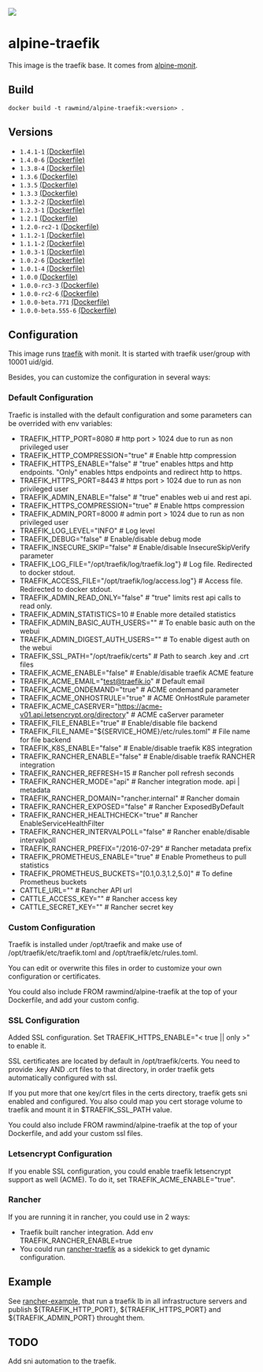 [![](https://images.microbadger.com/badges/image/rawmind/alpine-traefik.svg)](https://microbadger.com/images/rawmind/alpine-traefik "Get your own image badge on microbadger.com")

alpine-traefik
==============

This image is the traefik base. It comes from [alpine-monit][alpine-monit].

## Build

```
docker build -t rawmind/alpine-traefik:<version> .
```

## Versions

- `1.4.1-1` [(Dockerfile)](https://github.com/rawmind0/alpine-traefik/blob/1.4.1-1/Dockerfile)
- `1.4.0-6` [(Dockerfile)](https://github.com/rawmind0/alpine-traefik/blob/1.4.0-6/Dockerfile)
- `1.3.8-4` [(Dockerfile)](https://github.com/rawmind0/alpine-traefik/blob/1.3.8-4/Dockerfile)
- `1.3.6` [(Dockerfile)](https://github.com/rawmind0/alpine-traefik/blob/1.3.6/Dockerfile)
- `1.3.5` [(Dockerfile)](https://github.com/rawmind0/alpine-traefik/blob/1.3.5/Dockerfile)
- `1.3.3` [(Dockerfile)](https://github.com/rawmind0/alpine-traefik/blob/1.3.3/Dockerfile)
- `1.3.2-2` [(Dockerfile)](https://github.com/rawmind0/alpine-traefik/blob/1.3.2-2/Dockerfile)
- `1.2.3-1` [(Dockerfile)](https://github.com/rawmind0/alpine-traefik/blob/1.2.3-1/Dockerfile)
- `1.2.1` [(Dockerfile)](https://github.com/rawmind0/alpine-traefik/blob/1.2.1/Dockerfile)
- `1.2.0-rc2-1` [(Dockerfile)](https://github.com/rawmind0/alpine-traefik/blob/1.2.0-rc2-1/Dockerfile)
- `1.1.2-1` [(Dockerfile)](https://github.com/rawmind0/alpine-traefik/blob/1.1.2-1/Dockerfile)
- `1.1.1-2` [(Dockerfile)](https://github.com/rawmind0/alpine-traefik/blob/1.1.1-2/Dockerfile)
- `1.0.3-1` [(Dockerfile)](https://github.com/rawmind0/alpine-traefik/blob/1.0.3-1/Dockerfile)
- `1.0.2-6` [(Dockerfile)](https://github.com/rawmind0/alpine-traefik/blob/1.0.2-6/Dockerfile)
- `1.0.1-4` [(Dockerfile)](https://github.com/rawmind0/alpine-traefik/blob/1.0.1-4/Dockerfile)
- `1.0.0` [(Dockerfile)](https://github.com/rawmind0/alpine-traefik/blob/1.0.0/Dockerfile)
- `1.0.0-rc3-3` [(Dockerfile)](https://github.com/rawmind0/alpine-traefik/blob/1.0.0-rc3-3/Dockerfile)
- `1.0.0-rc2-6` [(Dockerfile)](https://github.com/rawmind0/alpine-traefik/blob/1.0.0-rc2-6/Dockerfile)
- `1.0.0-beta.771` [(Dockerfile)](https://github.com/rawmind0/alpine-traefik/blob/1.0.0-beta.771/Dockerfile)
- `1.0.0-beta.555-6` [(Dockerfile)](https://github.com/rawmind0/alpine-traefik/blob/1.0.0-beta.555-6/Dockerfile)


## Configuration

This image runs [traefik][traefik] with monit. It is started with traefik user/group with 10001 uid/gid.

Besides, you can customize the configuration in several ways:

### Default Configuration

Traefic is installed with the default configuration and some parameters can be overrided with env variables:

- TRAEFIK_HTTP_PORT=8080								# http port > 1024 due to run as non privileged user
- TRAEFIK_HTTP_COMPRESSION="true"                       # Enable http compression
- TRAEFIK_HTTPS_ENABLE="false"							# "true" enables https and http endpoints. "Only" enables https endpoints and redirect http to https.
- TRAEFIK_HTTPS_PORT=8443								# https port > 1024 due to run as non privileged user
- TRAEFIK_ADMIN_ENABLE="false"								# "true" enables web ui and rest api.
- TRAEFIK_HTTPS_COMPRESSION="true"                       # Enable https compression
- TRAEFIK_ADMIN_PORT=8000								# admin port > 1024 due to run as non privileged user
- TRAEFIK_LOG_LEVEL="INFO"								# Log level
- TRAEFIK_DEBUG="false"									# Enable/disable debug mode
- TRAEFIK_INSECURE_SKIP="false"							# Enable/disable InsecureSkipVerify parameter
- TRAEFIK_LOG_FILE="/opt/traefik/log/traefik.log"}		# Log file. Redirected to docker stdout.
- TRAEFIK_ACCESS_FILE="/opt/traefik/log/access.log"}	# Access file. Redirected to docker stdout.
- TRAEFIK_ADMIN_READ_ONLY="false"								# "true" limits rest api calls to read only.
- TRAEFIK_ADMIN_STATISTICS=10                            # Enable more detailed statistics
- TRAEFIK_ADMIN_BASIC_AUTH_USERS=""                            # To enable basic auth on the webui
- TRAEFIK_ADMIN_DIGEST_AUTH_USERS=""                            # To enable digest auth on the webui
- TRAEFIK_SSL_PATH="/opt/traefik/certs"					# Path to search .key and .crt files
- TRAEFIK_ACME_ENABLE="false"							# Enable/disable traefik ACME feature
- TRAEFIK_ACME_EMAIL="test@traefik.io"					# Default email
- TRAEFIK_ACME_ONDEMAND="true"							# ACME ondemand parameter
- TRAEFIK_ACME_ONHOSTRULE="true"						# ACME OnHostRule parameter
- TRAEFIK_ACME_CASERVER="https://acme-v01.api.letsencrypt.org/directory"						# ACME caServer parameter
- TRAEFIK_FILE_ENABLE="true"							# Enable/disable file backend
- TRAEFIK_FILE_NAME="${SERVICE_HOME}/etc/rules.toml"    # File name for file backend
- TRAEFIK_K8S_ENABLE="false"							# Enable/disable traefik K8S integration
- TRAEFIK_RANCHER_ENABLE="false"						# Enable/disable traefik RANCHER integration
- TRAEFIK_RANCHER_REFRESH=15                            # Rancher poll refresh seconds
- TRAEFIK_RANCHER_MODE="api"                            # Rancher integration mode. api | metadata
- TRAEFIK_RANCHER_DOMAIN="rancher.internal"				# Rancher domain
- TRAEFIK_RANCHER_EXPOSED="false"						# Rancher ExposedByDefault
- TRAEFIK_RANCHER_HEALTHCHECK="true"					# Rancher EnableServiceHealthFilter
- TRAEFIK_RANCHER_INTERVALPOLL="false"      # Rancher enable/disable intervalpoll
- TRAEFIK_RANCHER_PREFIX="/2016-07-29"      # Rancher metadata prefix
- TRAEFIK_PROMETHEUS_ENABLE="true"			# Enable Prometheus to pull statistics
- TRAEFIK_PROMETHEUS_BUCKETS="[0.1,0.3,1.2,5.0]" 	# To define Prometheus buckets
- CATTLE_URL=""											# Rancher API url
- CATTLE_ACCESS_KEY=""									# Rancher access key
- CATTLE_SECRET_KEY=""									# Rancher secret key

### Custom Configuration

Traefik is installed under /opt/traefik and make use of /opt/traefik/etc/traefik.toml and /opt/traefik/etc/rules.toml.

You can edit or overwrite this files in order to customize your own configuration or certificates.

You could also include FROM rawmind/alpine-traefik at the top of your Dockerfile, and add your custom config.

### SSL Configuration

Added SSL configuration. Set TRAEFIK_HTTPS_ENABLE="< true || only >" to enable it.

SSL certificates are located by default in /opt/traefik/certs. You need to provide .key AND .crt files to that directory, in order traefik gets automatically configured with ssl.

If you put more that one key/crt files in the certs directory, traefik gets sni enabled and configured. You also could map you cert storage volume to traefik and mount it in $TRAEFIK_SSL_PATH value.

You could also include FROM rawmind/alpine-traefik at the top of your Dockerfile, and add your custom ssl files.

### Letsencrypt Configuration

If you enable SSL configuration, you could enable traefik letsencrypt support as well (ACME). To do it, set TRAEFIK_ACME_ENABLE="true".


### Rancher

If you are running it in rancher, you could use in 2 ways:

- Traefik built rancher integration. Add env TRAEFIK_RANCHER_ENABLE=true
- You could run [rancher-traefik][rancher-traefik] as a sidekick to get dynamic configuration.


## Example

See [rancher-example][rancher-example], that run a traefik lb in all infrastructure servers and publish ${TRAEFIK_HTTP_PORT}, ${TRAEFIK_HTTPS_PORT} and ${TRAEFIK_ADMIN_PORT} throught them.


## TODO

Add sni automation to the traefik.

[alpine-monit]: https://github.com/rawmind0/alpine-monit/
[traefik]: https://github.com/containous/traefik
[rancher-traefik]: https://hub.docker.com/r/rawmind/rancher-traefik/
[rancher-example]: https://github.com/rawmind0/alpine-traefik/tree/master/rancher
